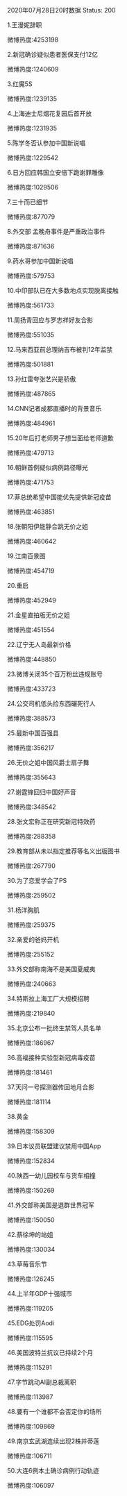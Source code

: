 2020年07月28日20时数据
Status: 200

1.王漫妮辞职

微博热度:4253198

2.新冠确诊疑似患者医保支付12亿

微博热度:1240609

3.红魔5S

微博热度:1239135

4.上海迪士尼烟花复园后首开放

微博热度:1231935

5.陈学冬否认参加中国新说唱

微博热度:1229542

6.日方回应韩国立安倍下跪谢罪雕像

微博热度:1029506

7.三十而已细节

微博热度:877079

8.外交部 孟晚舟事件是严重政治事件

微博热度:871636

9.药水哥参加中国新说唱

微博热度:579753

10.中印部队已在大多数地点实现脱离接触

微博热度:561733

11.周扬青回应与罗志祥好友合影

微博热度:551035

12.马来西亚前总理纳吉布被判12年监禁

微博热度:501881

13.孙红雷夸张艺兴是骄傲

微博热度:487865

14.CNN记者成都直播时的背景音乐

微博热度:484961

15.20年后打老师男子想当面给老师道歉

微博热度:479713

16.朝鲜首例疑似病例路径曝光

微博热度:471753

17.菲总统希望中国能优先提供新冠疫苗

微博热度:463851

18.张朝阳伊能静合跳无价之姐

微博热度:460642

19.江南百景图

微博热度:454719

20.重启

微博热度:452949

21.金星直拍版无价之姐

微博热度:451554

22.辽宁无人岛最新价格

微博热度:448850

23.微博关闭35个百万粉丝违规账号

微博热度:433723

24.公交司机低头捡东西碾死行人

微博热度:388573

25.最新中国百强县

微博热度:356217

26.无价之姐中国风爵士扇子舞

微博热度:355643

27.谢霆锋回归中国好声音

微博热度:348542

28.张文宏称正在研究新冠特效药

微博热度:288358

29.教育部从未以指定推荐等名义出版图书

微博热度:267790

30.为了恋爱学会了PS

微博热度:259502

31.杨洋胸肌

微博热度:259375

32.亲爱的爸妈开机

微博热度:255152

33.外交部称南海不是美国夏威夷

微博热度:240663

34.特斯拉上海工厂大规模招聘

微博热度:219840

35.北京公布一批终生禁驾人员名单

微博热度:186967

36.高福接种实验型新冠病毒疫苗

微博热度:181461

37.天问一号探测器传回地月合影

微博热度:181114

38.黄金

微博热度:158309

39.日本议员联盟建议禁用中国App

微博热度:152834

40.陕西一幼儿园校车与货车相撞

微博热度:150269

41.外交部称美国是退群世界冠军

微博热度:150050

42.蔡徐坤的站姐

微博热度:130034

43.草莓音乐节

微博热度:126245

44.上半年GDP十强城市

微博热度:119205

45.EDG处罚Aodi

微博热度:115595

46.美国波特兰抗议已持续2个月

微博热度:115291

47.字节跳动AI副总裁离职

微博热度:113987

48.要有一个谁都不会否定你的场所

微博热度:109869

49.南京玄武湖连续出现2株并蒂莲

微博热度:106711

50.大连6例本土确诊病例行动轨迹

微博热度:106097

